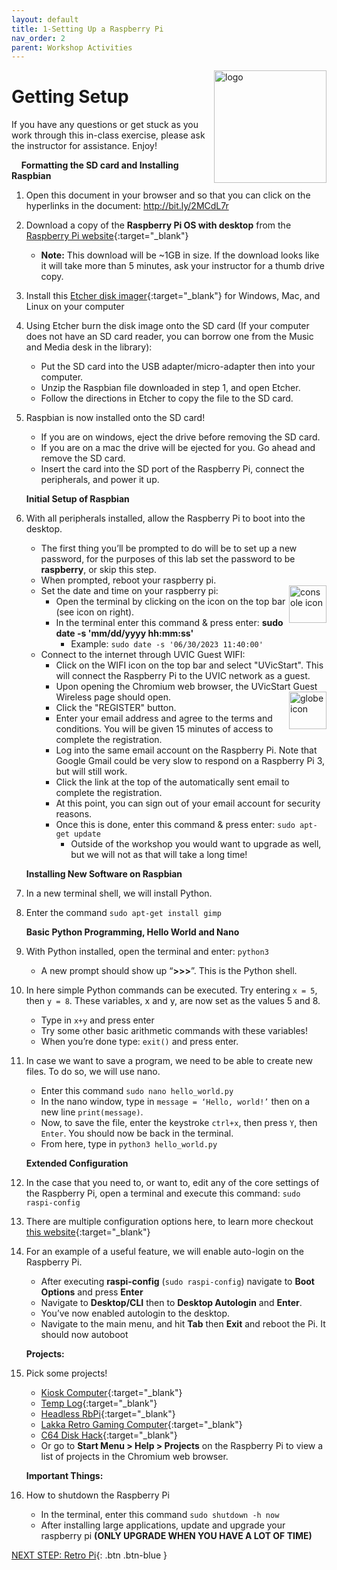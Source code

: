 ```yaml
---
layout: default
title: 1-Setting Up a Raspberry Pi
nav_order: 2
parent: Workshop Activities
---
```


<img src="images/logo.png" alt="logo" style="float:right;width:180px;">

# Getting Setup
If you have any questions or get stuck as you work through this in-class exercise, please ask the instructor for assistance. Enjoy!

&nbsp;&nbsp;&nbsp;&nbsp;**Formatting the SD card and Installing Raspbian**
1.  Open this document in your browser and so that you can click on the hyperlinks in the document: http://bit.ly/2MCdL7r
2.  Download a copy of the **Raspberry Pi OS with desktop** from the [Raspberry Pi website](https://www.raspberrypi.com/software/operating-systems/){:target="_blank"}
    -   **Note:** This download will be ~1GB in size. If the download looks like it will take more than 5 minutes, ask your instructor for a thumb drive copy.
3.  Install this [Etcher disk imager](https://www.balena.io/etcher/){:target="_blank"} for Windows, Mac, and Linux on your computer
4.  Using Etcher burn the disk image onto the SD card (If your computer does not have an SD card reader, you can borrow one from the Music and Media desk in the library):
    -   Put the SD card into the USB adapter/micro-adapter then into your computer.
    -   Unzip the Raspbian file downloaded in step 1, and open Etcher.
    -   Follow the directions in Etcher to copy the file to the SD card.
5.  Raspbian is now installed onto the SD card!
    -   If you are on windows, eject the drive before removing the SD card.
    -   If you are on a mac the drive will be ejected for you. Go ahead and remove the SD card.
    -   Insert the card into the SD port of the Raspberry Pi, connect the peripherals, and power it up.

    **Initial Setup of Raspbian**
6.  With all peripherals installed, allow the Raspberry Pi to boot into the desktop.
    -   The first thing you’ll be prompted to do will be to set up a new password, for the purposes of this lab set the password to be **raspberry**, or skip this step.
    -   When prompted, reboot your raspberry pi.
    -   Set the date and time on your raspberry pi: <img src="images/act-1/command-line-logo.png" alt="console icon" style="float:right;width:60px;">
        -   Open the terminal by clicking on the icon on the top bar (see icon on right).
        -   In the terminal enter this command & press enter: **sudo date -s 'mm/dd/yyyy hh:mm:ss'**
            -   Example: `sudo date -s '06/30/2023 11:40:00'`
    -   Connect to the internet through UVIC Guest WIFI:
        -   Click on the WIFI icon on the top bar and select "UVicStart". This will connect the Raspberry Pi to the UVIC network as a guest.
        -   Upon opening the Chromium web browser, the UVicStart Guest Wireless page should open. <img src="images/act-1/globe-logo.png" alt="globe icon" style="float:right;width:60px;">
        -   Click the "REGISTER" button.
        -   Enter your email address and agree to the terms and conditions. You will be given 15 minutes of access to complete the registration.
        -   Log into the same email account on the Raspberry Pi. Note that Google Gmail could be very slow to respond on a Raspberry Pi 3, but will still work.
        -   Click the link at the top of the automatically sent email to complete the registration.
        -   At this point, you can sign out of your email account for security reasons.
        -   Once this is done, enter this command & press enter: `sudo apt-get update`
            -   Outside of the workshop you would want to upgrade as well, but we will not as that will take a long time!

    **Installing New Software on Raspbian**
7.  In a new terminal shell, we will install Python.
8.  Enter the command `sudo apt-get install gimp`
    
    **Basic Python Programming, Hello World and Nano** 
9.  With Python installed, open the terminal and enter: `python3`
    -   A new prompt should show up “**\>\>\>**”. This is the Python shell.
0.  In here simple Python commands can be executed. Try entering `x = 5`, then `y = 8`. These variables, x and y, are now set as the values 5 and 8.
    -   Type in `x+y` and press enter
    -   Try some other basic arithmetic commands with these variables!
    -   When you’re done type: `exit()` and press enter.
1.  In case we want to save a program, we need to be able to create new files. To do so, we will use nano.
    -   Enter this command `sudo nano hello_world.py`
    -   In the nano window, type in `message = ‘Hello, world!’` then on a new line `print(message)`.
    -   Now, to save the file, enter the keystroke `ctrl+x`, then press `Y`, then `Enter`. You should now be back in the terminal.
    -   From here, type in `python3 hello_world.py`

    **Extended Configuration**
2.  In the case that you need to, or want to, edit any of the core settings of the Raspberry Pi, open a terminal and execute this command: `sudo raspi-config`
3.  There are multiple configuration options here, to learn more checkout [this website](https://elinux.org/RPi_raspi-config){:target="_blank"}
4.  For an example of a useful feature, we will enable auto-login on the Raspberry Pi.
    -   After executing **raspi-config** (`sudo raspi-config`) navigate to **Boot Options** and press **Enter**
    -   Navigate to **Desktop/CLI** then to **Desktop Autologin** and **Enter**.
    -   You’ve now enabled autologin to the desktop.
    -   Navigate to the main menu, and hit **Tab** then **Exit** and reboot the Pi. It should now autoboot

    **Projects:**
5.  Pick some projects!
    -   [Kiosk Computer](http://bit.ly/2ryOD9G){:target="_blank"}
    -   [Temp Log](http://bit.ly/38NjrnG){:target="_blank"}
    -   [Headless RbPi](http://bit.ly/3afHkoH){:target="_blank"}
    -   [Lakka Retro Gaming Computer](http://bit.ly/33CDwL7){:target="_blank"}
    -   [C64 Disk Hack](http://bit.ly/2O7ajSP){:target="_blank"}
    -   Or go to **Start Menu > Help > Projects** on the Raspberry Pi to view a list of projects in the Chromium web browser.

    **Important Things:**
8.  How to shutdown the Raspberry Pi
    -   In the terminal, enter this command `sudo shutdown -h now`
    -   After installing large applications, update and upgrade your raspberry pi **(ONLY UPGRADE WHEN YOU HAVE A LOT OF TIME)**

[NEXT STEP: Retro Pi](act-2.html){: .btn .btn-blue }
